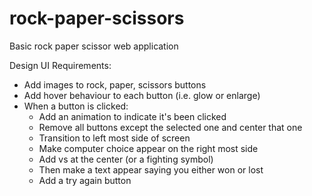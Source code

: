# rock-paper-scissors
Basic rock paper scissor web application

Design UI Requirements:
- Add images to rock, paper, scissors buttons
- Add hover behaviour to each button (i.e. glow or enlarge)
- When a button is clicked:
    - Add an animation to indicate it's been clicked
    - Remove all buttons except the selected one and center that one 
    - Transition to left most side of screen
    - Make computer choice appear on the right most side
    - Add vs at the center (or a fighting symbol)
    - Then make a text appear saying you either won or lost
    - Add a try again button